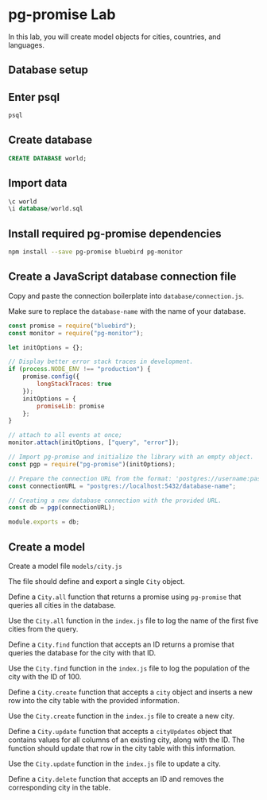 # pg-promise Lab

In this lab, you will create model objects for cities, countries, and languages.

## Database setup

## Enter psql

```bash
psql
```

## Create database

```sql
CREATE DATABASE world;
```

## Import data

```sql
\c world
\i database/world.sql
```

## Install required pg-promise dependencies

```bash
npm install --save pg-promise bluebird pg-monitor
```

## Create a JavaScript database connection file

Copy and paste the connection boilerplate into `database/connection.js`.

Make sure to replace the `database-name` with the name of your database.

```js
const promise = require("bluebird");
const monitor = require("pg-monitor");

let initOptions = {};

// Display better error stack traces in development.
if (process.NODE_ENV !== "production") {
    promise.config({
        longStackTraces: true
    });
    initOptions = {
        promiseLib: promise
    };
}

// attach to all events at once;
monitor.attach(initOptions, ["query", "error"]);

// Import pg-promise and initialize the library with an empty object.
const pgp = require("pg-promise")(initOptions);

// Prepare the connection URL from the format: 'postgres://username:password@host:port/database';
const connectionURL = "postgres://localhost:5432/database-name";

// Creating a new database connection with the provided URL.
const db = pgp(connectionURL);

module.exports = db;
```

## Create a model

Create a model file `models/city.js`

The file should define and export a single `City` object.

Define a `City.all` function that returns a promise using `pg-promise` that queries all cities in the database.

Use the `City.all` function in the `index.js` file to log the name of the first five cities from the query.

Define a `City.find` function that accepts an ID returns a promise that queries the database for the city with that ID.

Use the `City.find` function in the `index.js` file to log the population of the city with the ID of 100.

Define a `City.create` function that accepts a `city` object and inserts
a new row into the city table with the provided information.

Use the `City.create` function in the `index.js` file to create a new city.

Define a `City.update` function that accepts a `cityUpdates` object that contains
values for all columns of an existing city, along with the ID. The function should
update that row in the city table with this information.

Use the `City.update` function in the `index.js` file to update a city.

Define a `City.delete` function that accepts an ID and removes the corresponding city in the table.
